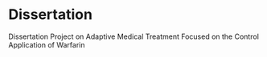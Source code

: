 # Dissertation
Dissertation Project on Adaptive Medical Treatment Focused on the Control Application of Warfarin
